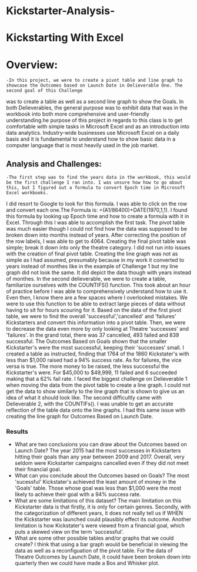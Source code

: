 # Kickstarter-Analysis-

# Kickstarting With Excel
# Overview: 
	
	-In this project, we were to create a pivot table and line graph to showcase the Outcomes based on Launch Date in Delieverable One. The second goal of this Challenge 
was to create a table as well as a second line graph to show the Goals. In both Delieverables, the general purpose was to exhibit data that was in the workbook into
both more comprehensive and user-friendly understanding.he purpose of this project in regards to this class is to get comfortable with simple tasks in Microsoft Excel and as an introduction into data analytics. Industry-wide businesses use 
Microsoft Excel on a daily basis and it is fundamental to understand how to show basic data in a computer language that is most heavily used in the job market. 

## Analysis and Challenges: 
	
	-The first step was to find the years data in the workbook, this would be the first challenge I ran into. I was unsure how how to go about this, but I figured out a formula to convert Epoch time in Microsoft Excel workbooks. 
I did resort to Google to look for this formula. I was able to click on the row and convert each one.The Formula is: =(A1/86400)+DATE(1970,1,1). I found this formula by looking up Epoch time and how to create a formula with it in Excel. 
Through this I was able to accomplish the first task. The pivot table was much easier though I could not find how the data was supposed to be broken down into months instead of years.
After correcting the position of the row labels, I was able to get to 4064. Creating the final pivot table was simple; break it down into only the theatre category. 
I did not run into issues with the creation of final pivot table. Creating the line graph was not as simple as I had assumed, presumably because in my work it converted to years instead of monthes like in the example 
of Challenge 1 but my line graph did not look the same. It did depict the data though with years instead of monthes. In the second delieverable, we were to create a table, familiarize ourselves with the COUNTIFS() function. 
This took about an hour of practice before I was able to comprehensively understand how to use it. Even then, I know there are a few spaces where I overlooked mistakes.
We were to use this function to be able to extract large pieces of data without having to sit for hours scouring for it. 
Based on the data of the first pivot table, we were to find the overall 'successful','cancelled' and 'failures' Kickstarters and convert this information into a pivot table. 
Then, we were to decrease the data even more by only looking at Theatre 'successes' and 'failures'. In the grand total, there was 37 cancelled, 493 failed and 839 successful. 
The Outcomes Based on Goals shown that the smaller Kickstarter's were the most successful, keeping their 'successes' small. I created a table as instructed, finding that 1764 of the 1860 Kickstater's with less than $1,000 raised had a 94% success rate. 
As for failures, the vice versa is true. The more money to be raised, the less successful the Kickstarter's were. For $45,000 to $49,999, 11 failed and 6 succeeded making that a 62% fail rate. 
I faced the biggest challenge on Delieverable 1 when moving the data from the pivot table to create a line graph. I could not get the data to show similarly to the line
graph that is shown to give us an idea of what it should look like. The second difficultly came with Delieverable 2, with the COUNTIFs().
I was unable to get an accurate reflection of the table data onto the line graphs. I had this same issue with creating the line graph for Outcomes Based on Launch Date. 

### Results

- What are two conclusions you can draw about the Outcomes based on Launch Date?
	The year 2015 had the most successes in Kickstarters hitting their goals than any year between 2009 and 2017. Overall, very seldom were Kickstarter campaigns cancelled even if they did not meet their financial goal. 
- What can you conclude about the Outcomes based on Goals?
	The most 'sucessful' Kickstater's achieved the least amount of money in the 'Goals' table. Those whose goal was less than $1,000 were the most likely to achieve their goal with a 94% success rate. 
- What are some limitations of this dataset?
	The main limitation on this Kickstarter data is that firstly, it is only for certain genres. Secondly, with the categorization of different years, it does not really tell us if WHEN the Kickstarter was launched could plausibly
effect its outcome. Another limitation is how Kickstater's were viewed from a financial goal, which puts a skewed view on the term 'successful'. 
- What are some other possible tables and/or graphs that we could create?
	I think that using a bar graph would be beneficial in viewing the data as well as a reconfiguation of the pivot table. For the data of Theatre Outcomes by Launch Date, it could have been 
broken down into quarterly then we could have made a Box and Whisker plot. 
